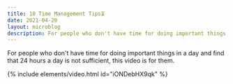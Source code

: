 ```yaml
---
title: 10 Time Management Tips⏳
date: 2021-04-20
layout: microblog
description: For people who don't have time for doing important things in a day
---
```


For people who don't have time for doing important things in a day and find that 24 hours a day is not sufficient, this video is for them.

{% include elements/video.html id="iONDebHX9qk" %}